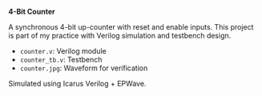 **4-Bit Counter**

A synchronous 4-bit up-counter with reset and enable inputs. This project is part of my practice with Verilog simulation and testbench design.

- `counter.v`: Verilog module
- `counter_tb.v`: Testbench
- `counter.jpg`: Waveform for verification

Simulated using Icarus Verilog + EPWave.

